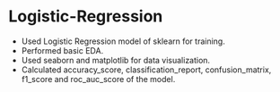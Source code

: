 # Logistic-Regression

* Used Logistic Regression model of sklearn for training.
* Performed basic EDA.
* Used seaborn and matplotlib for data visualization.
* Calculated accuracy_score, classification_report, confusion_matrix, f1_score and roc_auc_score of the model.
